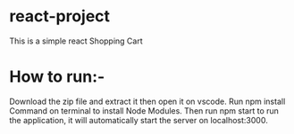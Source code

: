 # react-project

This is a simple react Shopping Cart

# How to run:- 

Download the zip file and extract it then open it on vscode.
Run npm install Command on terminal to install Node Modules.
Then run npm start to run the application, it will automatically start the server on  localhost:3000.
